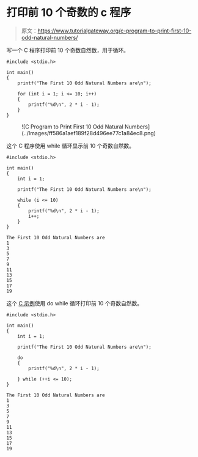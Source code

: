 # 打印前 10 个奇数的 c 程序

> 原文：<https://www.tutorialgateway.org/c-program-to-print-first-10-odd-natural-numbers/>

写一个 C 程序打印前 10 个奇数自然数，用于循环。

```
#include <stdio.h>

int main()
{
	printf("The First 10 Odd Natural Numbers are\n");

	for (int i = 1; i <= 10; i++)
	{
		printf("%d\n", 2 * i - 1);
	}
}
```

<figure class="wp-block-image size-large">![C Program to Print First 10 Odd Natural Numbers](../Images/ff586a1aef189f28d496ee77c1a84ec8.png)</figure>

这个 C 程序使用 while 循环显示前 10 个奇数自然数。

```
#include <stdio.h>

int main()
{
	int i = 1;

	printf("The First 10 Odd Natural Numbers are\n");

	while (i <= 10)
	{
		printf("%d\n", 2 * i - 1);
		i++;
	}
}
```

```
The First 10 Odd Natural Numbers are
1
3
5
7
9
11
13
15
17
19
```

这个 [C 示例](https://www.tutorialgateway.org/c-programming-examples/)使用 do while 循环打印前 10 个奇数自然数。

```
#include <stdio.h>

int main()
{
	int i = 1;

	printf("The First 10 Odd Natural Numbers are\n");

	do
	{
		printf("%d\n", 2 * i - 1);

	} while (++i <= 10);
}
```

```
The First 10 Odd Natural Numbers are
1
3
5
7
9
11
13
15
17
19
```